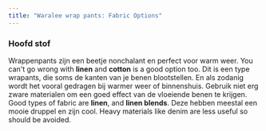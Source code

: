 ```yaml
---
title: "Waralee wrap pants: Fabric Options"
---
```


### Hoofd stof

Wrappenpants zijn een beetje nonchalant en perfect voor warm weer. You can't go wrong with **linen** and **cotton** is a good option too. Dit is een type wrapants, die soms de kanten van je benen blootstellen. En als zodanig wordt het vooral gedragen bij warmer weer of binnenshuis. Gebruik niet erg zware materialen om een goed effect van de vloeiende benen te krijgen. Good types of fabric are **linen**, and **linen blends**. Deze hebben meestal een mooie druppel en zijn cool. Heavy materials like denim are less useful so should be avoided.
